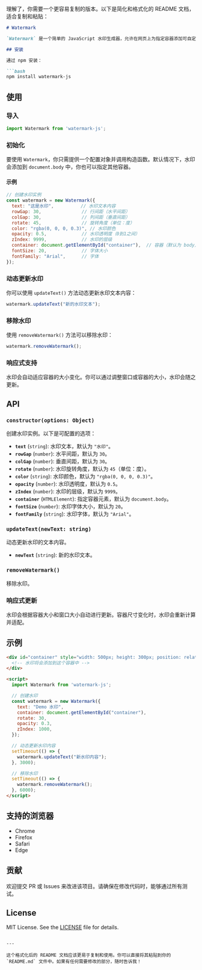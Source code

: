 理解了，你需要一个更容易复制的版本。以下是简化和格式化的 README 文档，适合复制和粘贴：

```markdown
# Watermark

`Watermark` 是一个简单的 JavaScript 水印生成器，允许在网页上为指定容器添加可自定义的水印，支持动态更新文本内容、旋转、颜色、透明度等属性。

## 安装

通过 npm 安装：

```bash
npm install watermark-js
```

## 使用

### 导入

```javascript
import Watermark from 'watermark-js';
```

### 初始化

要使用 `Watermark`，你只需提供一个配置对象并调用构造函数。默认情况下，水印会添加到 `document.body` 中，你也可以指定其他容器。

#### 示例

```javascript
// 创建水印实例
const watermark = new Watermark({
  text: "这是水印",          // 水印文本内容
  rowGap: 30,               // 行间距（水平间距）
  colGap: 30,               // 列间距（垂直间距）
  rotate: 45,               // 旋转角度（单位：度）
  color: "rgba(0, 0, 0, 0.3)", // 水印颜色
  opacity: 0.5,             // 水印透明度（0到1之间）
  zIndex: 9999,             // 水印的层级
  container: document.getElementById("container"),  // 容器（默认为 body）
  fontSize: 20,             // 字体大小
  fontFamily: "Arial",      // 字体
});
```

### 动态更新水印

你可以使用 `updateText()` 方法动态更新水印文本内容：

```javascript
watermark.updateText("新的水印文本");
```

### 移除水印

使用 `removeWatermark()` 方法可以移除水印：

```javascript
watermark.removeWatermark();
```

### 响应式支持

水印会自动适应容器的大小变化。你可以通过调整窗口或容器的大小，水印会随之更新。

## API

### `constructor(options: Object)`

创建水印实例。以下是可配置的选项：

- **`text`** (`string`): 水印文本，默认为 `"水印"`。
- **`rowGap`** (`number`): 水平间距，默认为 `30`。
- **`colGap`** (`number`): 垂直间距，默认为 `30`。
- **`rotate`** (`number`): 水印旋转角度，默认为 `45`（单位：度）。
- **`color`** (`string`): 水印颜色，默认为 `"rgba(0, 0, 0, 0.3)"`。
- **`opacity`** (`number`): 水印透明度，默认为 `0.5`。
- **`zIndex`** (`number`): 水印的层级，默认为 `9999`。
- **`container`** (`HTMLElement`): 指定容器元素，默认为 `document.body`。
- **`fontSize`** (`number`): 水印字体大小，默认为 `20`。
- **`fontFamily`** (`string`): 水印字体，默认为 `"Arial"`。

### `updateText(newText: string)`

动态更新水印的文本内容。

- **`newText`** (`string`): 新的水印文本。

### `removeWatermark()`

移除水印。

### 响应式更新

水印会根据容器大小和窗口大小自动进行更新。容器尺寸变化时，水印会重新计算并适配。

## 示例

```html
<div id="container" style="width: 500px; height: 300px; position: relative;">
  <!-- 水印将会添加到这个容器中 -->
</div>

<script>
  import Watermark from 'watermark-js';

  // 创建水印
  const watermark = new Watermark({
    text: "Demo 水印",
    container: document.getElementById("container"),
    rotate: 30,
    opacity: 0.3,
    zIndex: 1000,
  });

  // 动态更新水印内容
  setTimeout(() => {
    watermark.updateText("新水印内容");
  }, 3000);

  // 移除水印
  setTimeout(() => {
    watermark.removeWatermark();
  }, 6000);
</script>
```

## 支持的浏览器

- Chrome
- Firefox
- Safari
- Edge

## 贡献

欢迎提交 PR 或 Issues 来改进该项目。请确保在修改代码时，能够通过所有测试。

## License

MIT License. See the [LICENSE](LICENSE) file for details.
```

---

这个格式化后的 README 文档应该更易于复制和使用。你可以直接将其粘贴到你的 `README.md` 文件中。如果有任何需要修改的部分，随时告诉我！